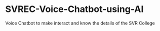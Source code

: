 # SVREC-Voice-Chatbot-using-AI
Voice Chatbot to make interact and know the details of the SVR College
